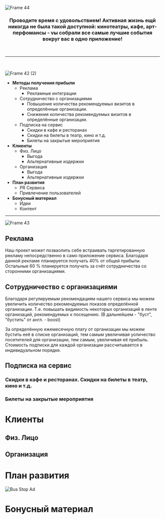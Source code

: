![Frame 44](https://user-images.githubusercontent.com/57683566/120108139-89f38a00-c16c-11eb-84b2-9fc8b4adff2e.png)

### <p align="center"> Проводите время с удовольствием! Активная жизнь ещй никогда не была такой доступной: кинотеатры, кафе, арт-перфомансы - vы собрали все самые лучшие события вокруг вас в одно приложение! </p>
<br>

____

<br>

![Frame 42 (2)](https://user-images.githubusercontent.com/57683566/120108078-3bde8680-c16c-11eb-8584-953b1ed92084.png)
-	__Методы получения прибыли__
    - Реклама 
        - Рекламные интеграции
    - Сотрудничество с организациями
        - Повышение количества рекомендуемых визитов в определённые организации.
        - Снижения количества рекомендуемых визитов в определённые организации.
    - Подписка на сервис
        - Скидки в кафе и ресторанах
        - Скидки на билеты в театр, кино и т.д.
        - Билеты на закрытые мероприятия
- __Клиенты__
    - Физ. Лицо
        - Выгода
        - Альтернативные издержки
    - Организация
        - Выгода
        - Альтернативные издержки
- __План развития__
    - PR Сервиса
    - Привлечение пользователей
- __Бонусный материал__
    - Идеи
    - Контент

___

![Frame 43](https://user-images.githubusercontent.com/57683566/120108115-67fa0780-c16c-11eb-856d-dd11795986aa.png)




## Реклама
Наш проект может позваолить себе встраивать таргетированную рекламу непосредственно в само приложение сервиса. Благодаря данной рекламе планируется получать 40% от общей прибыли. Остальные 60 %  планируется получать за счёт сотрудничества со сторонними организациями.

## Сотрудничество с организациями
Благодаря регулируемым рекомендациям нашего сервиса мы можем увеличить количество рекомендуемых показов определённой организации. Т.е. повышать видимость некоторых организаций в ленте организаций, рекомендуемых к посещению. (В дальнейшем - "буст", "бустить" от англ. - boost)

За определённую ежемесячную плату от организации мы можем бустить ееё в списке организаций, тем самым увеличивая уоличество посетителей для организации, тем самым, увеличивая её прибыль. Стоимость подписки для каждой организации рассчитывается в индивидуальном порядке.


## Подписка на сервис
### Скидки в кафе и ресторанах. Скидки на билеты в театр, кино и т.д.
### Билеты на закрытые мероприятия

# Клиенты
## Физ. Лицо
## Организация

# План развития
![Bus Stop Ad](https://user-images.githubusercontent.com/57683566/120106983-d12b4c00-c167-11eb-9fbb-8c2fa02f4524.png)

# Бонусный материал



